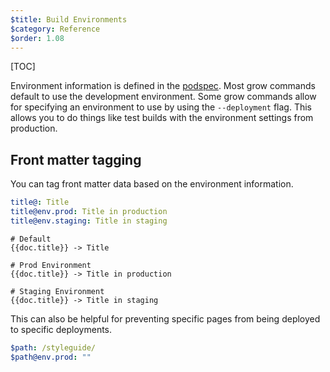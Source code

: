 ```yaml
---
$title: Build Environments
$category: Reference
$order: 1.08
---
```

[TOC]

Environment information is defined in the [podspec]([url('/content/docs/podspec.md')]#deployments).
Most grow commands default to use the development environment. Some grow commands allow for specifying an environment to use
by using the `--deployment` flag. This allows you to do things like test builds with the environment settings from production.

## Front matter tagging

You can tag front matter data based on the environment information.

```yaml
title@: Title
title@env.prod: Title in production
title@env.staging: Title in staging
```

```jinja
# Default
{{doc.title}} -> Title

# Prod Environment
{{doc.title}} -> Title in production

# Staging Environment
{{doc.title}} -> Title in staging
```

This can also be helpful for preventing specific pages from being deployed to specific deployments.

```yaml
$path: /styleguide/
$path@env.prod: ""
```
